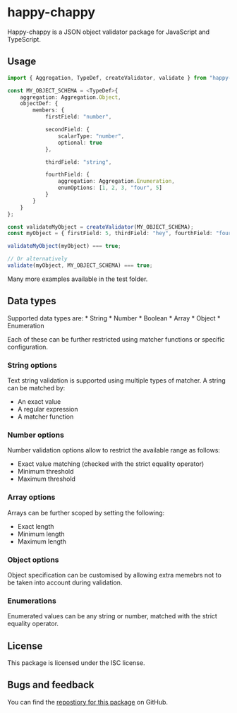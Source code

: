 # happy-chappy

Happy-chappy is a JSON object validator package for JavaScript and TypeScript.

## Usage

```typescript
import { Aggregation, TypeDef, createValidator, validate } from "happy-chappy";

const MY_OBJECT_SCHEMA = <TypeDef>{
    aggregation: Aggregation.Object,
    objectDef: {
        members: {
            firstField: "number",

            secondField: {
                scalarType: "number",
                optional: true
            },

            thirdField: "string",

            fourthField: {
                aggregation: Aggregation.Enumeration,
                enumOptions: [1, 2, 3, "four", 5]
            }
        }
    }
};

const validateMyObject = createValidator(MY_OBJECT_SCHEMA);
const myObject = { firstField: 5, thirdField: "hey", fourthField: "four" };

validateMyObject(myObject) === true;

// Or alternatively
validate(myObject, MY_OBJECT_SCHEMA) === true;
```

Many more examples available in the test folder.

## Data types

Supported data types are:
    * String
    * Number
    * Boolean
    * Array
    * Object
    * Enumeration

Each of these can be further restricted using matcher functions or specific configuration.

### String options

Text string validation is supported using multiple types of matcher. A string can be matched by:

* An exact value
* A regular expression
* A matcher function

### Number options

Number validation options allow to restrict the available range as follows:

* Exact value matching (checked with the strict equality operator)
* Minimum threshold
* Maximum threshold

### Array options

Arrays can be further scoped by setting the following:

* Exact length
* Minimum length
* Maximum length

### Object options

Object specification can be customised by allowing extra memebrs not to be taken into account during validation.

### Enumerations

Enumerated values can be any string or number, matched with the strict equality operator.

## License

This package is licensed under the ISC license.

## Bugs and feedback

You can find the [repostiory for this package](https://github.com/moongoal/happy-chappy) on GitHub.
